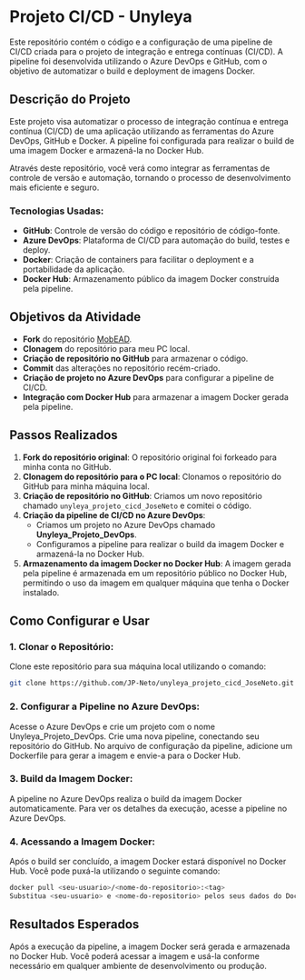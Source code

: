 # Projeto CI/CD - Unyleya

Este repositório contém o código e a configuração de uma pipeline de CI/CD criada para o projeto de integração e entrega contínuas (CI/CD). A pipeline foi desenvolvida utilizando o Azure DevOps e GitHub, com o objetivo de automatizar o build e deployment de imagens Docker.

## Descrição do Projeto

Este projeto visa automatizar o processo de integração contínua e entrega contínua (CI/CD) de uma aplicação utilizando as ferramentas do Azure DevOps, GitHub e Docker. A pipeline foi configurada para realizar o build de uma imagem Docker e armazená-la no Docker Hub. 

Através deste repositório, você verá como integrar as ferramentas de controle de versão e automação, tornando o processo de desenvolvimento mais eficiente e seguro.

### Tecnologias Usadas:
- **GitHub**: Controle de versão do código e repositório de código-fonte.
- **Azure DevOps**: Plataforma de CI/CD para automação do build, testes e deploy.
- **Docker**: Criação de containers para facilitar o deployment e a portabilidade da aplicação.
- **Docker Hub**: Armazenamento público da imagem Docker construída pela pipeline.

## Objetivos da Atividade

- **Fork** do repositório [MobEAD](https://github.com/osanam-giordane/MobEAD).
- **Clonagem** do repositório para meu PC local.
- **Criação de repositório no GitHub** para armazenar o código.
- **Commit** das alterações no repositório recém-criado.
- **Criação de projeto no Azure DevOps** para configurar a pipeline de CI/CD.
- **Integração com Docker Hub** para armazenar a imagem Docker gerada pela pipeline.

## Passos Realizados

1. **Fork do repositório original**: O repositório original foi forkeado para minha conta no GitHub.
2. **Clonagem do repositório para o PC local**: Clonamos o repositório do GitHub para minha máquina local.
3. **Criação de repositório no GitHub**: Criamos um novo repositório chamado `unyleya_projeto_cicd_JoseNeto` e comitei o código.
4. **Criação da pipeline de CI/CD no Azure DevOps**:
    - Criamos um projeto no Azure DevOps chamado **Unyleya_Projeto_DevOps**.
    - Configuramos a pipeline para realizar o build da imagem Docker e armazená-la no Docker Hub.
5. **Armazenamento da imagem Docker no Docker Hub**: A imagem gerada pela pipeline é armazenada em um repositório público no Docker Hub, permitindo o uso da imagem em qualquer máquina que tenha o Docker instalado.

## Como Configurar e Usar

### 1. Clonar o Repositório:
Clone este repositório para sua máquina local utilizando o comando:

```bash
git clone https://github.com/JP-Neto/unyleya_projeto_cicd_JoseNeto.git
```

### 2. Configurar a Pipeline no Azure DevOps:
Acesse o Azure DevOps e crie um projeto com o nome Unyleya_Projeto_DevOps.
Crie uma nova pipeline, conectando seu repositório do GitHub.
No arquivo de configuração da pipeline, adicione um Dockerfile para gerar a imagem e envie-a para o Docker Hub.
### 3. Build da Imagem Docker:
A pipeline no Azure DevOps realiza o build da imagem Docker automaticamente. Para ver os detalhes da execução, acesse a pipeline no Azure DevOps.

### 4. Acessando a Imagem Docker:
Após o build ser concluído, a imagem Docker estará disponível no Docker Hub. Você pode puxá-la utilizando o seguinte comando:
```bash
docker pull <seu-usuario>/<nome-do-repositorio>:<tag>
Substitua <seu-usuario> e <nome-do-repositorio> pelos seus dados do Docker Hub.
```
## Resultados Esperados
Após a execução da pipeline, a imagem Docker será gerada e armazenada no Docker Hub. Você poderá acessar a imagem e usá-la conforme necessário em qualquer ambiente de desenvolvimento ou produção.


